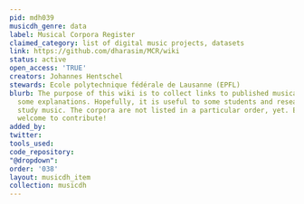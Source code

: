 ```yaml
---
pid: mdh039
musicdh_genre: data
label: Musical Corpora Register
claimed_category: list of digital music projects, datasets
link: https://github.com/dharasim/MCR/wiki
status: active
open_access: 'TRUE'
creators: Johannes Hentschel
stewards: Ecole polytechnique fédérale de Lausanne (EPFL)
blurb: The purpose of this wiki is to collect links to published musical corpora including
  some explanations. Hopefully, it is useful to some students and researchers that
  study music. The corpora are not listed in a particular order, yet. Everybody is
  welcome to contribute!
added_by: 
twitter: 
tools_used: 
code_repository: 
"@dropdown": 
order: '038'
layout: musicdh_item
collection: musicdh
---
```

